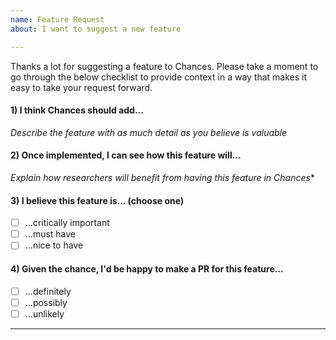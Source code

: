 ```yaml
---
name: Feature Request
about: I want to suggest a new feature

---
```


Thanks a lot for suggesting a feature to Chances. Please take a moment to go through the below checklist to provide context in a way that makes it easy to take your request forward. 

#### 1) I think Chances should add...

*Describe the feature with as much detail as you believe is valuable*

#### 2) Once implemented, I can see how this feature will...

*Explain how researchers will benefit from having this feature in Chances**

#### 3) I believe this feature is... (choose one)

- [ ] ...critically important
- [ ] ...must have
- [ ] ...nice to have

#### 4) Given the chance, I'd be happy to make a PR for this feature...

- [ ] ...definitely
- [ ] ...possibly
- [ ] ...unlikely

-------------------------------------------------------------------------
